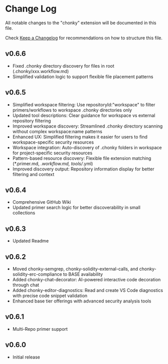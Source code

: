 # Change Log

All notable changes to the "chonky" extension will be documented in this file.

Check [Keep a Changelog](http://keepachangelog.com/) for recommendations on how to structure this file.

## v0.6.6
- Fixed .chonky directory discovery for files in root (.chonky/xxx.workflow.md)
- Simplified validation logic to support flexible file placement patterns

## v0.6.5
- Simplified workspace filtering: Use repositoryId:"workspace" to filter primers/workflows to workspace .chonky directories only
- Updated tool descriptions: Clear guidance for workspace vs external repository filtering
- Improved workspace discovery: Streamlined .chonky directory scanning without complex workspace:name patterns
- Enhanced UX: Simplified filtering makes it easier for users to find workspace-specific security resources
- Workspace integration: Auto-discovery of .chonky folders in workspace for project-specific security resources
- Pattern-based resource discovery: Flexible file extension matching (*.primer.md, *.workflow.md, tools/*.yml)
- Improved discovery output: Repository information display for better filtering and context

## v0.6.4
- Comprehensive GitHub Wiki
- Updated primer search logic for better discoverability in small collections

## v0.6.3
- Updated Readme

## v0.6.2
- Moved chonky-semgrep, chonky-solidity-external-calls, and chonky-solidity-erc-compliance to BASE availability
- Added chonky-chat-decorator: AI-powered interactive code decoration through chat
- Added chonky-editor-diagnostics: Read and create VS Code diagnostics with precise code snippet validation
- Enhanced base tier offerings with advanced security analysis tools

## v0.6.1
- Multi-Repo primer support

## v0.6.0

- Initial release